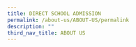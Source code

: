 ```yaml
---
title: DIRECT SCHOOL ADMISSION
permalink: /about-us/ABOUT-US/permalink
description: ""
third_nav_title: ABOUT US
---
```


